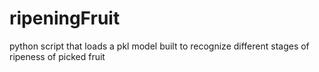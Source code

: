 # ripeningFruit
python script that loads a pkl model built to recognize different stages of ripeness of picked fruit 
